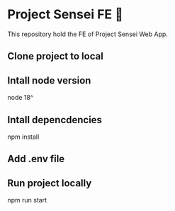 # Project Sensei FE 🚀

This repository hold the FE of Project Sensei Web App.

## Clone project to local

## Intall node version
   node 18^
   
## Intall depencdencies
   npm install

## Add .env file

## Run project locally
   npm run start
